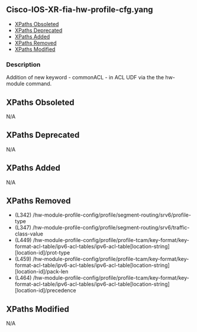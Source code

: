 ## Cisco-IOS-XR-fia-hw-profile-cfg.yang

- [XPaths Obsoleted](#xpaths-obsoleted)
- [XPaths Deprecated](#xpaths-deprecated)
- [XPaths Added](#xpaths-added)
- [XPaths Removed](#xpaths-removed)
- [XPaths Modified](#xpaths-modified)

### Description

Addition of new keyword - commonACL - in ACL UDF via the the hw-module command.

## XPaths Obsoleted

N/A

## XPaths Deprecated

N/A

## XPaths Added

N/A

## XPaths Removed

- (L342)	/hw-module-profile-config/profile/segment-routing/srv6/profile-type
- (L347)	/hw-module-profile-config/profile/segment-routing/srv6/traffic-class-value
- (L449)	/hw-module-profile-config/profile/profile-tcam/key-format/key-format-acl-table/ipv6-acl-tables/ipv6-acl-table[location-string][location-id]/prot-type
- (L459)	/hw-module-profile-config/profile/profile-tcam/key-format/key-format-acl-table/ipv6-acl-tables/ipv6-acl-table[location-string][location-id]/pack-len
- (L464)	/hw-module-profile-config/profile/profile-tcam/key-format/key-format-acl-table/ipv6-acl-tables/ipv6-acl-table[location-string][location-id]/precedence

## XPaths Modified

N/A

